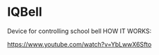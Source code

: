 # IQBell
Device for controlling school bell
 HOW IT WORKS:
 
 https://www.youtube.com/watch?v=YbLwwX6Sfto
